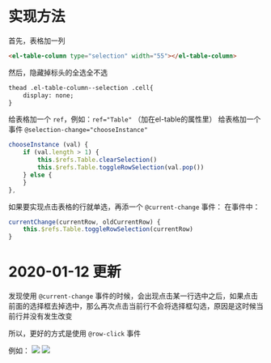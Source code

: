 # 实现方法

首先，表格加一列

```html
<el-table-column type="selection" width="55"></el-table-column>
```

然后，隐藏掉标头的全选全不选

```html
thead .el-table-column--selection .cell{
    display: none;
}
```

给表格加一个 `ref`，例如：`ref="Table"` （加在el-table的属性里）
给表格加一个事件 `@selection-change="chooseInstance"`

```js
chooseInstance (val) {
	if (val.length > 1) {
		this.$refs.Table.clearSelection()
		this.$refs.Table.toggleRowSelection(val.pop())
	} else {
	}
},
```

如果要实现点击表格的行就单选，再添一个 `@current-change` 事件：
在事件中：

```js
currentChange(currentRow, oldCurrentRow) {
	this.$refs.Table.toggleRowSelection(currentRow)
}
```

# 2020-01-12 更新

发现使用 `@current-change` 事件的时候，会出现点击某一行选中之后，如果点击前面的选择框去掉选中，那么再次点击当前行不会将选择框勾选，原因是这时候当前行并没有发生改变

所以，更好的方式是使用 `@row-click` 事件

例如：
![](https://img2018.cnblogs.com/blog/1446249/202001/1446249-20200112151641610-1053193058.png)
![](https://img2018.cnblogs.com/blog/1446249/202001/1446249-20200112151449713-1836658306.png)
